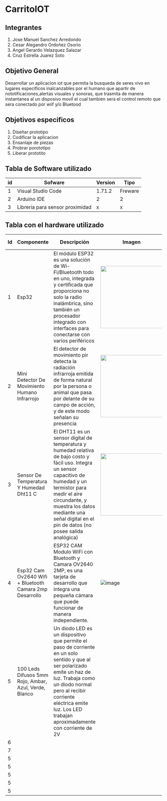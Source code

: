 # CarritoIOT
## Integrantes 
1. Jose Manuel Sanchez Arredondo
2. Cesar Alegandro Ordoñez Osorio
3. Angel Gerardo Velazquez Salazar 
4. Cruz Estrella Juarez Soto
## Objetivo General
Desarrollar un aplicacion iot  que permita la busqueda de seres vivo en lugares especificos inalcanzables por el humano que apartir de nototificaciones,alertas visuales y sonoras, que trasmita de manera instantanea al un disposivo movil el cual tambien sera el control remoto que sera conectado por wiif y/o Bluetood

## Objetivos especificos 
1. Diseñar prototipo 
2. Codificar la aplicacion 
3. Ensanlaje de piezas 
4. Probrar porototipo 
5. Liberar prototito 

## Tabla de Software utilizado
|id | Sofware  | Version  |Tipo   
|---|---|---|---|
| 1 |Visual Studio Code   | 1.71.2  |Freware   |  
| 2 | Arduino IDE  |2   |   2|   Freeware
| 3 | Libreria para sensor proximidad  |  x  | x  |  

## Tabla con el hardware utilizado

| Id  |Componente   | Descripción | Imagen | Cantidad |Costo Total |
|---|---|---|---|---|---|
|   1|  Esp32 | El módulo ESP32 es una solución de Wi-Fi/Bluetooth todo en uno, integrada y certificada que proporciona no solo la radio inalámbrica, sino también un procesador integrado con interfaces para conectarse con varios periféricos  | <img src= "https://user-images.githubusercontent.com/106614070/193470941-0653f560-54d1-4e7d-8ac5-168464d0293c.png"  width="200" height="200" /> | 2  | $300|
|   2| Mini Detector De Movimiento Humano Infrarrojo  | El detector de movimiento pir detecta la radiación infrarroja emitida de forma natural por la persona o animal que pasa por delante de su campo de acción, y de este modo señalan su presencia  |  <img  src="https://user-images.githubusercontent.com/106614070/193471608-649016ca-ef89-45fc-aadd-0b84d0e850b2.png" width="200" height="200" />| 1   | $331 |
|   3| Sensor De Temperatura Y Humedad Dht11 C | El DHT11 es un sensor digital de temperatura y humedad relativa de bajo costo y fácil uso. Integra un sensor capacitivo de humedad y un termistor para medir el aire circundante, y muestra los datos mediante una señal digital en el pin de datos (no posee salida analógica) | <img  src= "https://http2.mlstatic.com/D_NQ_NP_2X_638466-MLM29979046786_042019-F.webp" width="200" height="200" />  |  1 | $67  |
|   4| Esp32 Cam Ov2640 Wifi + Bluetooth Camara 2mp Desarrollo | ESP32 CAM Modulo WiFi con Bluetooth y Camara OV2640 2MP, es una tarjeta de desarrollo que integra una pequeña cámara que puede funcionar de manera independiente.| ![image](https://user-images.githubusercontent.com/106614070/193472256-a56411c9-f759-4ed1-9757-0374791806f2.png)| 1  | $239 |
|   5| 100 Leds Difusos 5mm Rojo, Ambar, Azul, Verde, Blanco  | Un diodo LED es un dispositivo que permite el paso de corriente en un solo sentido y que al ser polarizado emite un haz de luz. Trabaja como un diodo normal pero al recibir corriente eléctrica emite luz. Los LED trabajan aproximadamente con corriente de 2V|   | ![image](https://user-images.githubusercontent.com/106614070/193472526-db15e319-4390-4c06-8c58-0bf9736962b8.png)|  1 | $59 |
|   6|   |   |   |   |   |
|   7|   |   |   |   |   |
|   5|   |   |   |   |   |
|   5|   |   |   |   |   |
|   5|   |   |   |   |   |
|   5|   |   |   |   |   |
|   5|   |   |   |   |   |
